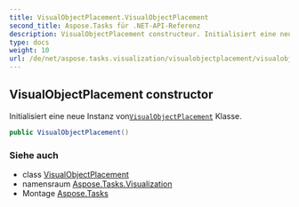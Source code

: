```yaml
---
title: VisualObjectPlacement.VisualObjectPlacement
second_title: Aspose.Tasks für .NET-API-Referenz
description: VisualObjectPlacement constructeur. Initialisiert eine neue Instanz vonVisualObjectPlacement Klasse.
type: docs
weight: 10
url: /de/net/aspose.tasks.visualization/visualobjectplacement/visualobjectplacement/
---
```

## VisualObjectPlacement constructor

Initialisiert eine neue Instanz von[`VisualObjectPlacement`](../) Klasse.

```csharp
public VisualObjectPlacement()
```

### Siehe auch

* class [VisualObjectPlacement](../)
* namensraum [Aspose.Tasks.Visualization](../../visualobjectplacement/)
* Montage [Aspose.Tasks](../../../)


